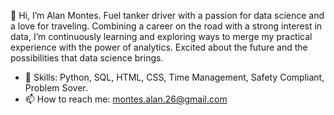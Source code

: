 👋 Hi, I’m Alan Montes.
    Fuel tanker driver with a passion for data science and a love for traveling. Combining a career on the road with a strong interest in data, I’m continuously learning and exploring ways to merge my practical experience with the power of analytics. Excited about the future and the possibilities that data science brings.  
  
- 🌱 Skills: Python, SQL, HTML, CSS, Time Management, Safety Compliant, Problem Sover.
- 📫 How to reach me: montes.alan.26@gmail.com

<!---
montesalan26/montesalan26 is a ✨ special ✨ repository because its `README.md` (this file) appears on your GitHub profile.
You can click the Preview link to take a look at your changes.
--->
